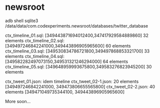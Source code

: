 newsroot
========

adb shell sqlite3 /data/data/com.codexperiments.newsroot/databases/twitter_database

ctx_timeline_01.sql: [349443871694012400,347417929584889860] 32 elements
ctx_timeline_02.sql: [349497246842241000,349443896905965600] 60 elements
ctx_timeline_03.sql: [349530834786721800,349497868853321700] 33 elements
ctx_timeline_04.sql: [349582282497073150,349531321246294000] 64 elements
ctx_timeline_05.sql: [349648959993675800,349583276823945200] 30 elements

ctx_tweet_01.json: idem timeline
ctx_tweet_02-1.json: 20 elements [349497246842241000, 349473806655565800]
ctx_tweet_02-2.json: 40 elements [349471049735344100, 349443896905965600]

More soon...
